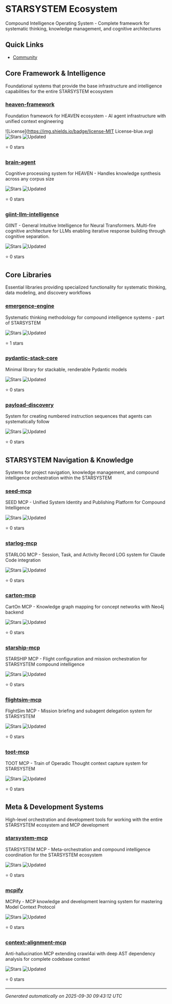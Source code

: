 # STARSYSTEM Ecosystem

Compound Intelligence Operating System - Complete framework for systematic thinking, knowledge management, and cognitive architectures

## Quick Links

- [Community](https://www.skool.com/sanctum-ai-human-symbiosis-8333/about)

## Core Framework & Intelligence

Foundational systems that provide the base infrastructure and intelligence capabilities for the entire STARSYSTEM ecosystem

### [heaven-framework](https://github.com/sancovp/heaven-framework)
Foundation framework for HEAVEN ecosystem - AI agent infrastructure with unified context engineering

![License](https://img.shields.io/badge/license-MIT License-blue.svg) ![Stars](https://img.shields.io/github/stars/sancovp/heaven-framework.svg?style=social) ![Updated](https://img.shields.io/badge/updated-2025-09-30-lightgrey.svg)

⭐ 0 stars

### [brain-agent](https://github.com/sancovp/brain-agent)
Cognitive processing system for HEAVEN - Handles knowledge synthesis across any corpus size

![Stars](https://img.shields.io/github/stars/sancovp/brain-agent.svg?style=social) ![Updated](https://img.shields.io/badge/updated-2025-09-30-lightgrey.svg)

⭐ 0 stars

### [giint-llm-intelligence](https://github.com/sancovp/giint-llm-intelligence)
GIINT - General Intuitive Intelligence for Neural Transformers. Multi-fire cognitive architecture for LLMs enabling iterative response building through cognitive separation.

![Stars](https://img.shields.io/github/stars/sancovp/giint-llm-intelligence.svg?style=social) ![Updated](https://img.shields.io/badge/updated-2025-09-30-lightgrey.svg)

⭐ 0 stars

## Core Libraries

Essential libraries providing specialized functionality for systematic thinking, data modeling, and discovery workflows

### [emergence-engine](https://github.com/sancovp/emergence-engine)
Systematic thinking methodology for compound intelligence systems - part of STARSYSTEM

![Stars](https://img.shields.io/github/stars/sancovp/emergence-engine.svg?style=social) ![Updated](https://img.shields.io/badge/updated-2025-09-29-lightgrey.svg)

⭐ 1 stars

### [pydantic-stack-core](https://github.com/sancovp/pydantic-stack-core)
Minimal library for stackable, renderable Pydantic models

![Stars](https://img.shields.io/github/stars/sancovp/pydantic-stack-core.svg?style=social) ![Updated](https://img.shields.io/badge/updated-2025-09-30-lightgrey.svg)

⭐ 0 stars

### [payload-discovery](https://github.com/sancovp/payload-discovery)
System for creating numbered instruction sequences that agents can systematically follow

![Stars](https://img.shields.io/github/stars/sancovp/payload-discovery.svg?style=social) ![Updated](https://img.shields.io/badge/updated-2025-09-30-lightgrey.svg)

⭐ 0 stars

## STARSYSTEM Navigation & Knowledge

Systems for project navigation, knowledge management, and compound intelligence orchestration within the STARSYSTEM

### [seed-mcp](https://github.com/sancovp/seed-mcp)
SEED MCP - Unified System Identity and Publishing Platform for Compound Intelligence

![Stars](https://img.shields.io/github/stars/sancovp/seed-mcp.svg?style=social) ![Updated](https://img.shields.io/badge/updated-2025-09-30-lightgrey.svg)

⭐ 0 stars

### [starlog-mcp](https://github.com/sancovp/starlog-mcp)
STARLOG MCP - Session, Task, and Activity Record LOG system for Claude Code integration

![Stars](https://img.shields.io/github/stars/sancovp/starlog-mcp.svg?style=social) ![Updated](https://img.shields.io/badge/updated-2025-09-30-lightgrey.svg)

⭐ 0 stars

### [carton-mcp](https://github.com/sancovp/carton-mcp)
CartOn MCP - Knowledge graph mapping for concept networks with Neo4j backend

![Stars](https://img.shields.io/github/stars/sancovp/carton-mcp.svg?style=social) ![Updated](https://img.shields.io/badge/updated-2025-09-30-lightgrey.svg)

⭐ 0 stars

### [starship-mcp](https://github.com/sancovp/starship-mcp)
STARSHIP MCP - Flight configuration and mission orchestration for STARSYSTEM compound intelligence

![Stars](https://img.shields.io/github/stars/sancovp/starship-mcp.svg?style=social) ![Updated](https://img.shields.io/badge/updated-2025-09-30-lightgrey.svg)

⭐ 0 stars

### [flightsim-mcp](https://github.com/sancovp/flightsim-mcp)
FlightSim MCP - Mission briefing and subagent delegation system for STARSYSTEM

![Stars](https://img.shields.io/github/stars/sancovp/flightsim-mcp.svg?style=social) ![Updated](https://img.shields.io/badge/updated-2025-09-30-lightgrey.svg)

⭐ 0 stars

### [toot-mcp](https://github.com/sancovp/toot-mcp)
TOOT MCP - Train of Operadic Thought context capture system for STARSYSTEM

![Stars](https://img.shields.io/github/stars/sancovp/toot-mcp.svg?style=social) ![Updated](https://img.shields.io/badge/updated-2025-09-30-lightgrey.svg)

⭐ 0 stars

## Meta & Development Systems

High-level orchestration and development tools for working with the entire STARSYSTEM ecosystem and MCP development

### [starsystem-mcp](https://github.com/sancovp/starsystem-mcp)
STARSYSTEM MCP - Meta-orchestration and compound intelligence coordination for the STARSYSTEM ecosystem

![Stars](https://img.shields.io/github/stars/sancovp/starsystem-mcp.svg?style=social) ![Updated](https://img.shields.io/badge/updated-2025-09-30-lightgrey.svg)

⭐ 0 stars

### [mcpify](https://github.com/sancovp/mcpify)
MCPify - MCP knowledge and development learning system for mastering Model Context Protocol

![Stars](https://img.shields.io/github/stars/sancovp/mcpify.svg?style=social) ![Updated](https://img.shields.io/badge/updated-2025-09-30-lightgrey.svg)

⭐ 0 stars

### [context-alignment-mcp](https://github.com/sancovp/context-alignment-mcp)
Anti-hallucination MCP extending crawl4ai with deep AST dependency analysis for complete codebase context

![Stars](https://img.shields.io/github/stars/sancovp/context-alignment-mcp.svg?style=social) ![Updated](https://img.shields.io/badge/updated-2025-09-08-lightgrey.svg)

⭐ 0 stars

---

*Generated automatically on 2025-09-30 09:43:12 UTC*
